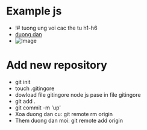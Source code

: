 # Example js
- !# tuong ung voi cac the tu h1-h6
- [duong dan](https://google.com.vn)
- ![Image](D3Js/image) 
# Add new repository 
- git init
- touch .gitingore
- dowload file gitingore node js pase in file gitingore
- git add . 
- git commit -m 'up'
- Xoa duong dan cu: git remote rm origin
- Them duong dan moi: git remote add origin <duong dan>
